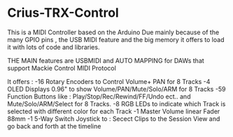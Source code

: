 # Crius-TRX-Control
This is a MIDI Controller based on the Arduino Due mainly because of the many GPIO pins , the USB MIDI feature and the big memory  it offers to load it with lots of code and libraries.

THE MAIN features are USBMIDI and AUTO MAPPING for DAWs that support Mackie Control MIDI Protocol

It offers : 
-16 Rotary Encoders to Control Volume+ PAN for 8 Tracks
-4 OLED Displays 0.96" to show Volume/PAN/Mute/Solo/ARM for 8 Tracks
-59 Function Buttons like : Play/Stop/Rec/Rewind/FF/Undo ect.. and Mute/Solo/ARM/Select for 8 Tracks.
-8 RGB LEDs to indicate which Track is selected with different color for each Track
-1 Master Volume linear Fader 88mm
-1 5-Way Switch Joystick to  : Secect Clips to the Session View and go back and forth at the timeline

